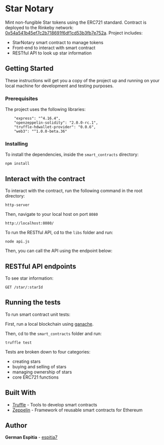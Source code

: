 # Star Notary

Mint non-fungible Star tokens using the ERC721 standard. Contract is deployed to the Rinkeby network: [0x54a541b45ef7c2b718691f6df1cd53b3fb7e752a](https://rinkeby.etherscan.io/address/0x54a541b45ef7c2b718691f6df1cd53b3fb7e752a). Project includes:
* StarNotary smart contract to manage tokens
* Front-end to interact with smart contract
* RESTful API to look up star information

## Getting Started

These instructions will get you a copy of the project up and running on your local machine for development and testing purposes. 

### Prerequisites

The project uses the following libraries:

```
    "express": "^4.16.4",
    "openzeppelin-solidity": "2.0.0-rc.1",
    "truffle-hdwallet-provider": "0.0.6",
    "web3": "^1.0.0-beta.36"
```

### Installing

To install the dependencies, inside the `smart_contracts` directory:

```
npm install
```

## Interact with the contract

To interact with the contract, run the following command in the root directory:

```
http-server
```

Then, navigate to your local host on port `8080`

```
http://localhost:8080/
```

To run the RESTful API, cd to the `libs` folder and run:

```
node api.js
```
Then, you can call the API using the endpoint below:

## RESTful API endpoints

To see star information:

```
GET /star/:starId
```

## Running the tests

To run smart contract unit tests:

First, run a local blockchain using [ganache](https://truffleframework.com/ganache). 

Then, cd to the `smart_contracts` folder and run:

```
truffle test
```

Tests are broken down to four categories:

* creating stars
* buying and selling of stars
* managing ownership of stars
* core ERC721 functions

## Built With

* [Truffle](http://truffleframework.com/) - Tools to develop smart contracts
* [Zeppelin](https://openzeppelin.org/) -  Framework of reusable smart contracts for Ethereum 

## Author

**German Espitia** - [espitia7](https://espitia7)
